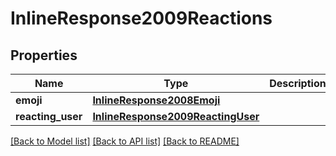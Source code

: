 # InlineResponse2009Reactions

## Properties
Name | Type | Description | Notes
------------ | ------------- | ------------- | -------------
**emoji** | [**InlineResponse2008Emoji**](InlineResponse2008Emoji.md) |  | [optional] 
**reacting_user** | [**InlineResponse2009ReactingUser**](InlineResponse2009ReactingUser.md) |  | [optional] 

[[Back to Model list]](../README.md#documentation-for-models) [[Back to API list]](../README.md#documentation-for-api-endpoints) [[Back to README]](../README.md)

